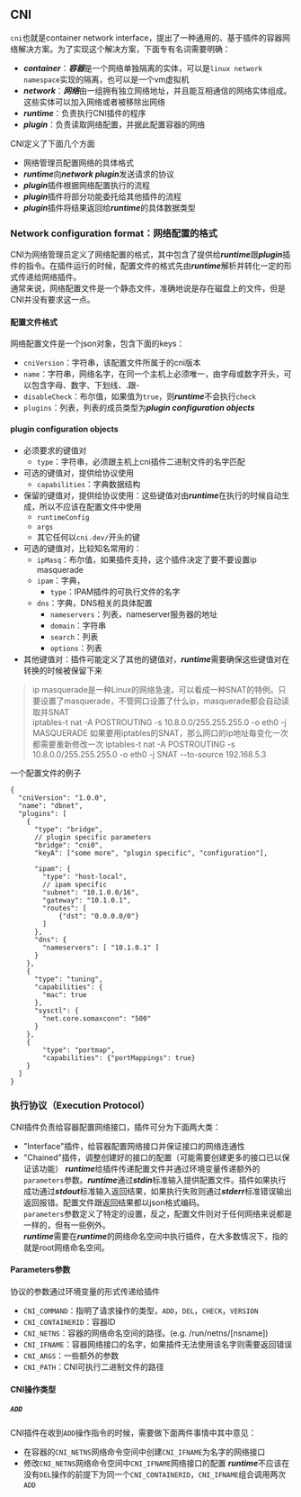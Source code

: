 ## CNI
```cni```也就是container network interface，提出了一种通用的、基于插件的容器网络解决方案。为了实现这个解决方案，下面专有名词需要明确：
- ***container***：***容器***是一个网络单独隔离的实体，可以是```linux network namespace```实现的隔离，也可以是一个vm虚拟机
- ***network***：***网络***由一组拥有独立网络地址，并且能互相通信的网络实体组成。这些实体可以加入网络或者被移除出网络
- ***runtime***：负责执行CNI插件的程序
- ***plugin***：负责读取网络配置，并据此配置容器的网络

CNI定义了下面几个方面
- 网络管理员配置网络的具体格式
- ***runtime***向***network plugin***发送请求的协议
- ***plugin***插件根据网络配置执行的流程
- ***plugin***插件将部分功能委托给其他插件的流程
- ***plugin***插件将结果返回给***runtime***的具体数据类型

### Network configuration format：网络配置的格式
CNI为网络管理员定义了网络配置的格式，其中包含了提供给***runtime***跟***plugin***插件的指令。在插件运行的时候，配置文件的格式先由***runtime***解析并转化一定的形式传递给网络插件。\
通常来说，网络配置文件是一个静态文件，准确地说是存在磁盘上的文件，但是CNI并没有要求这一点。
#### 配置文件格式
网络配置文件是一个json对象，包含下面的keys：
- ```cniVersion```：字符串，该配置文件所属于的cni版本
- ```name```：字符串，网络名字，在同一个主机上必须唯一，由字母或数字开头，可以包含字母、数字、下划线、.跟-
- ```disableCheck```：布尔值，如果值为```true```，则***runtime***不会执行```check```
- ```plugins```：列表，列表的成员类型为***plugin configuration objects***

#### plugin configuration objects
- 必须要求的键值对
    - ```type```：字符串，必须跟主机上cni插件二进制文件的名字匹配
- 可选的键值对，提供给协议使用
    - ```capabilities```：字典数据结构
- 保留的键值对，提供给协议使用：这些键值对由***runtime***在执行的时候自动生成，所以不应该在配置文件中使用
    - ```runtimeConfig```
    - ```args```
    - 其它任何以```cni.dev/```开头的键
- 可选的键值对，比较知名常用的：
    - ```ipMasq```：布尔值，如果插件支持，这个插件决定了要不要设置ip masquerade
    - ```ipam```：字典，
        - ```type```：IPAM插件的可执行文件的名字
    - ```dns```：字典，DNS相关的具体配置
        - ```nameservers```：列表，nameserver服务器的地址
        - ```domain```：字符串
        - ```search```：列表
        - ```options```：列表
- 其他键值对：插件可能定义了其他的键值对，***runtime***需要确保这些键值对在转换的时候被保留下来
> ip masquerade是一种Linux的网络急速，可以看成一种SNAT的特例。只要设置了masquerade，不管网口设置了什么ip，masquerade都会自动读取并SNAT \
> iptables-t nat -A POSTROUTING -s 10.8.0.0/255.255.255.0 -o eth0 -j MASQUERADE
> 如果要用iptables的SNAT，那么网口的ip地址每变化一次都需要重新修改一次
> iptables-t nat -A POSTROUTING -s 10.8.0.0/255.255.255.0 -o eth0 -j SNAT --to-source 192.168.5.3

一个配置文件的例子
```json5
{
  "cniVersion": "1.0.0",
  "name": "dbnet",
  "plugins": [
    {
      "type": "bridge",
      // plugin specific parameters
      "bridge": "cni0",
      "keyA": ["some more", "plugin specific", "configuration"],
      
      "ipam": {
        "type": "host-local",
        // ipam specific
        "subnet": "10.1.0.0/16",
        "gateway": "10.1.0.1",
        "routes": [
            {"dst": "0.0.0.0/0"}
        ]
      },
      "dns": {
        "nameservers": [ "10.1.0.1" ]
      }
    },
    {
      "type": "tuning",
      "capabilities": {
        "mac": true
      },
      "sysctl": {
        "net.core.somaxconn": "500"
      }
    },
    {
        "type": "portmap",
        "capabilities": {"portMappings": true}
    }
  ]
}
```
### 执行协议（Execution Protocol）
CNI插件负责给容器配置网络接口，插件可分为下面两大类：
- "Interface"插件，给容器配置网络接口并保证接口的网络连通性
- "Chained"插件，调整创建好的接口的配置（可能需要创建更多的接口已以保证该功能）
***runtime***给插件传递配置文件并通过环境变量传递额外的```parameters```参数。***runtime***通过***stdin***标准输入提供配置文件。插件如果执行成功通过***stdout***标准输入返回结果，如果执行失败则通过***stderr***标准错误输出返回报错。配置文件跟返回结果都以json格式编码。\
```parameters```参数定义了特定的设置，反之，配置文件则对于任何网络来说都是一样的，但有一些例外。\
***runtime***需要在***runtime***的网络命名空间中执行插件，在大多数情况下，指的就是root网络命名空间。
#### Parameters参数
协议的参数通过环境变量的形式传递给插件
- ```CNI_COMMAND```：指明了请求操作的类型，```ADD```，```DEL```，```CHECK```，```VERSION```
- ```CNI_CONTAINERID```：容器ID
- ```CNI_NETNS```：容器的网络命名空间的路径。(e.g. /run/netns/[nsname])
- ```CNI_IFNAME```：容器网络接口的名字，如果插件无法使用该名字则需要返回错误
- ```CNI_ARGS```：一些额外的参数
- ```CNI_PATH```：CNI可执行二进制文件的路径
#### CNI操作类型
##### ```ADD```
CNI插件在收到```ADD```操作指令的时候，需要做下面两件事情中其中意见：
- 在容器的```CNI_NETNS```网络命令空间中创建```CNI_IFNAME```为名字的网络接口
- 修改```CNI_NETNS```网络命令空间中```CNI_IFNAME```网络接口的配置
***runtime***不应该在没有```DEL```操作的前提下为同一个```CNI_CONTAINERID```，```CNI_IFNAME```组合调用两次```ADD```
